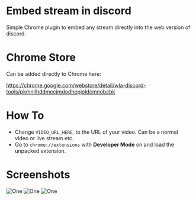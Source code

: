 # Embed stream in discord

Simple Chrome plugin to embed any stream directly into the web version of discord. 

# Chrome Store

Can be added directly to Chrome here:

https://chrome.google.com/webstore/detail/wla-discord-tools/pkmnllhddmecjmdodhepjoldcmnobcbk

# How To

* Change `VIDEO_URL_HERE`, to the URL of your video. Can be a normal video or live stream etc.
* Go to `chrome://extensions` with **Developer Mode** on and load the unpacked extension.

# Screenshots

![One](https://i.imgur.com/XtDgE8W.jpg)
![One](https://i.imgur.com/CXjoMtA.jpg)
![One](https://i.imgur.com/jEXcLPQ.jpg)
